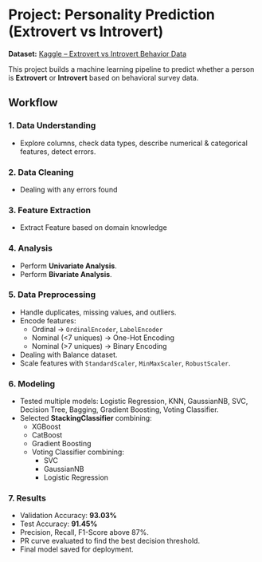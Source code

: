 # Project: Personality Prediction (Extrovert vs Introvert)
**Dataset:** [Kaggle – Extrovert vs Introvert Behavior Data](https://www.kaggle.com/datasets/rakeshkapilavai/extrovert-vs-introvert-behavior-data)

This project builds a machine learning pipeline to predict whether a person is **Extrovert** or **Introvert** based on behavioral survey data.

## Workflow
### 1. Data Understanding
* Explore columns, check data types, describe numerical & categorical features, detect errors.

### 2. Data Cleaning
* Dealing with any errors found

### 3. Feature Extraction
* Extract Feature based on domain knowledge

### 4. Analysis
* Perform **Univariate Analysis**.
* Perform **Bivariate Analysis**.

### 5. Data Preprocessing
* Handle duplicates, missing values, and outliers.
* Encode features:
  * Ordinal → `OrdinalEncoder`, `LabelEncoder`
  * Nominal (<7 uniques) → One-Hot Encoding
  * Nominal (>7 uniques) → Binary Encoding
*  Dealing with Balance dataset.
* Scale features with `StandardScaler`, `MinMaxScaler`, `RobustScaler`.

### 6. Modeling
* Tested multiple models: Logistic Regression, KNN, GaussianNB, SVC, Decision Tree, Bagging, Gradient Boosting, Voting Classifier.
* Selected **StackingClassifier** combining:
  * XGBoost
  * CatBoost
  * Gradient Boosting
  * Voting Classifier combining:
    * SVC
    * GaussianNB
    * Logistic Regression

### 7. Results
* Validation Accuracy: **93.03%**
* Test Accuracy: **91.45%**
* Precision, Recall, F1-Score above 87%.
* PR curve evaluated to find the best decision threshold.
* Final model saved for deployment.
  
 

